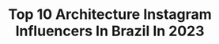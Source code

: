 ---
title: Top 10 Architecture Instagram Influencers In Brazil In 2023
description: >-
  Find top architecture Instagram influencers in Brazil in 2023. Most popular hashtags: #ig #bnw #raw.
platform: Instagram
hits: 341
text_top: Identify the top-rated Instagram profiles on inBeat.
text_bottom: inBeat has 341 Instagram influencers like this in Brazil for you to pitch.
profiles:
  - username: "renan_souto"
    fullname: >-
      R E N A N    S O U T O
    bio: >-
      @casanobrejp 📐 INTERIOR DESIGN 📋 ARCHITECTURE 🏋🏽 CROSSFITTER 🇧🇷 NORDESTINO/PB 🐶 Pai de Frida, Aurora e Maya ♍️ virginiano ❤ PARAÍBA SIM SINHÔ
    location: "Brazil"
    followers: 25028
    engagement: 229
    commentsToLikes: 0.072412
    id: ck14hdr199t6k0i19tpcj2bpq
    verified: false
    hashtags: "#festaocean, #tbt, #reveillonnoronha, #turmafoda"
  - username: "ze_vedovato"
    fullname: >-
      VEDOVATO
    bio: >-
      👽 A Mammal Animal 🖋Architecture student 📍Brazil 🇧🇷 @epmodelsbrasil
    location: "Brazil"
    followers: 2080
    engagement: 1679
    commentsToLikes: 0.081377
    id: ck5hi8klnc7k10i11ybiy26my
    verified: false
    hashtags: "#model, #cold, #winter, #quarentine"
  - username: "natbarpp"
    fullname: >-
      Natalia
    bio: >-
      Architecture and Urbanism / @etta__music
    location: "Brazil"
    followers: 14709
    engagement: 724
    commentsToLikes: 0.018739
    id: ck9wfqtq7q3yc0j786ka73on9
    verified: false
    hashtags: ""
  - username: "isadoramonteirom"
    fullname: >-
      Isadora Machado
    bio: >-
      🇧🇷 | 🇩🇪 “God is love” ‭‭1 John‬ ‭4:16‬ Architecture student
    location: "Brazil"
    followers: 2575
    engagement: 1332
    commentsToLikes: 0.040040
    id: ck6u6oewygsb60j71d4ddkobx
    verified: false
    hashtags: ""
  - username: "wederson.machado"
    fullname: >-
      Wederson 🏠🌎🇧🇷Brasil
    bio: >-
      📷Nature and architecture photography . 🔵Mod: @world_bestsky @globalfotografia_skies @globalfotografia_architecture @sunset_only @ig_brazil_
    location: "Brazil"
    followers: 12385
    engagement: 1879
    commentsToLikes: 0.172298
    id: ck15rqds7965g0i19vx64wgg0
    verified: false
    hashtags: "#nisi, #sky, #shotzdeligth, #brasilclique"
  - username: "ipohboygoesplaces"
    fullname: >-
      Ken  |  Singapore 🇸🇬
    bio: >-
      •• Architecture •• Ⓜ️br ▫️tv_leadinglines▫️tv_pointofview▫️tv_buildings ▫️tv_retro ▫️ig_ometry▫️1_unlimited▫️sfe 🅿️latinum Ⓜ️br ▫️raw_architecture
    location: "Brazil"
    followers: 33005
    engagement: 196
    commentsToLikes: 0.141530
    id: ck5q4b7axoftf0i11cndxe33f
    verified: false
    hashtags: ""
  - username: "frederico60"
    fullname: >-
      Frederico de Souza🇧🇷&🇺🇸
    bio: >-
      Fnd/mod: • @structure_bestshots @worldstaircases_bestshots • Ⓜ️br @raw_architecture_ @total_geometric_forms @architectural_ornamentation @think_splash
    location: "Brazil"
    followers: 2770
    engagement: 1393
    commentsToLikes: 0.329611
    id: ck5znsw7ip3av0i14u0xmwyn6
    verified: false
    hashtags: "#architecturevision, #buildingswow, #bnw, #parametricarechitecture"
  - username: "favarojrfotografia"
    fullname: >-
      Favaro JR
    bio: >-
      Architecture Photographer #architecturephotographer
    location: "Brazil"
    followers: 47915
    engagement: 143
    commentsToLikes: 0.037419
    id: ck8t07vgdr4gh0j78h94702kl
    verified: false
    hashtags: "#reelsbrasil, #instareels, #casavogueexperience, #casavogue"
  - username: "chaanviid"
    fullname: >-
      CC
    bio: >-
      ❤ Architecture • Minimal • Creative 📷 Samsung GalaxyNote20 & GalaxyS21+ 🇹🇭 Made in Bangkok
    location: "Brazil"
    followers: 28097
    engagement: 129
    commentsToLikes: 0.043494
    id: ck5hhj3sn8hql0i11ual2bcue
    verified: false
    hashtags: "#singletake, #galaxynote20th, #seeyourworlddifferrently, #galaxynote20"
  - username: "isayweinfeld"
    fullname: >-
      isayweinfeld
    bio: >-
      @isayweinfeld_architecture
    location: "Brazil"
    followers: 88013
    engagement: 171
    commentsToLikes: 0.019940
    id: ck5bue7oxhmax0i11nn2bfbn8
    verified: false
    hashtags: ""
---